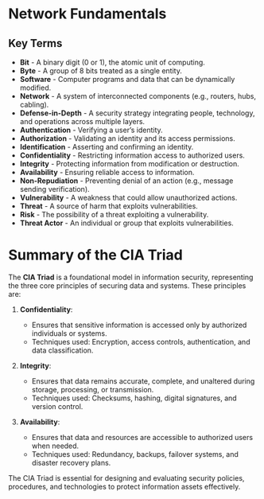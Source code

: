# Network Fundamentals

## Key Terms


- **Bit** - A binary digit (0 or 1), the atomic unit of computing.
- **Byte** - A group of 8 bits treated as a single entity.
- **Software** - Computer programs and data that can be dynamically modified.
- **Network** - A system of interconnected components (e.g., routers, hubs, cabling).
- **Defense-in-Depth** - A security strategy integrating people, technology, and operations across multiple layers.
- **Authentication** - Verifying a user’s identity.
- **Authorization** - Validating an identity and its access permissions.
- **Identification** - Asserting and confirming an identity.
- **Confidentiality** - Restricting information access to authorized users.
- **Integrity** - Protecting information from modification or destruction.
- **Availability** - Ensuring reliable access to information.
- **Non-Repudiation** - Preventing denial of an action (e.g., message sending verification).
- **Vulnerability** - A weakness that could allow unauthorized actions.
- **Threat** - A source of harm that exploits vulnerabilities.
- **Risk** - The possibility of a threat exploiting a vulnerability.
- **Threat Actor** - An individual or group that exploits vulnerabilities.


# Summary of the CIA Triad

The **CIA Triad** is a foundational model in information security, representing the three core principles of securing data and systems. These principles are:

1. **Confidentiality**:
   - Ensures that sensitive information is accessed only by authorized individuals or systems.
   - Techniques used: Encryption, access controls, authentication, and data classification.

2. **Integrity**:
   - Ensures that data remains accurate, complete, and unaltered during storage, processing, or transmission.
   - Techniques used: Checksums, hashing, digital signatures, and version control.

3. **Availability**:
   - Ensures that data and resources are accessible to authorized users when needed.
   - Techniques used: Redundancy, backups, failover systems, and disaster recovery plans.

The CIA Triad is essential for designing and evaluating security policies, procedures, and technologies to protect information assets effectively.